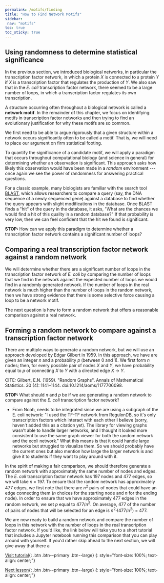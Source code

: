 ```yaml
---
permalink: /motifs/finding
title: "How to Find Network Motifs"
sidebar:
 nav: "motifs"
toc: true
toc_sticky: true
---
```


## Using randomness to determine statistical significance

In the previous section, we introduced biological networks, in particular the transcription factor network, in which a protein *X* is connected to a protein *Y* if *X* is a transcription factor that regulates the production of *Y*. We also saw that in the *E. coli* transcription factor network, there seemed to be a large number of loops, in which a transcription factor regulates its own transcription.

A structure occurring often throughout a biological network is called a **network motif**. In the remainder of this chapter, we focus on identifying motifs in transcription factor networks and then trying to find an evolutionary justification for why these motifs are so common.

We first need to be able to argue rigorously that a given structure within a network occurs significantly often to be called a motif. That is, we will need to place our argument on firm statistical footing.

To quantify the significance of a candidate motif, we will apply a paradigm that occurs throughout computational biology (and science in general) for determining whether an observation is significant. This approach asks how likely this observation would have been made in a *random* environment --- once again we see the power of randomness for answering practical questions.

For a classic example, many biologists are familiar with the search tool [BLAST](https://blast.ncbi.nlm.nih.gov/Blast.cgi), which allows researchers to compare a query (say, the DNA sequence of a newly sequenced gene) against a database to find whether the query appears with slight modifications in the database. Once BLAST finds a "hit" of the query in the database, it asks, "What are the chances we would find a hit of this quality in a random database?" If that probability is very low, then we can feel confident that the hit we found is significant.

**STOP:** How can we apply this paradigm to determine whether a transcription factor network contains a significant number of loops?

## Comparing a real transcription factor network against a random network

We will determine whether there are a significant number of loops in the transcription factor network of *E. coli* by comparing the number of loops that we find in the network against the expected number of loops we would find in a randomly generated network. If the number of loops in the real network is much higher than the number of loops in the random network, then we have strong evidence that there is some selective force causing a loop to be a network motif.

The next question is how to form a random network that offers a reasonable comparison against a real network.

## Forming a random network to compare against a transcription factor network

There are multiple ways to generate a random network, but we will use an approach developed by Edgar Gilbert in 1959. In this approach, we have are given an integer *n* and a probability *p* (between 0 and 1). We first form *n* nodes; then, for every possible pair of nodes *X* and *Y*, we have probability equal to *p* of connecting *X* to *Y* with a directed edge *X* → *Y*.

CITE:  Gilbert, E.N. (1959). "Random Graphs". Annals of Mathematical Statistics. 30 (4): 1141–1144. doi:10.1214/aoms/1177706098.

**STOP:** What should *n* and *p* be if we are generating a random network to compare against the *E. coli* transcription factor network?

* From Noah, needs to be integrated since we are using a subgraph of the E. coli network: "I used the TF-TF network from RegulonDB, so it's only transcription factors which interact with each other I believe (sorry, haven't added this as a citation yet). The library for viewing graphs wasn't able to handle larger networks, and I thought it looked more consistent to use the same graph viewer for both the random network and the ecoli network." What this means is that it could handle large networks but struggled to visualize them. So we should probably have the current ones but also mention how large the larger network is and give it to students if they want to play around with it.

In the spirit of making a fair comparison, we should therefore generate a random network with approximately the same number of nodes and edges. The *E. coli* transcription factor network has 197 nodes and 477 edges, so we will take *n* = 197. To ensure that the random network has approximately 477 edges, we first note that there are *n*<sup>2</sup> pairs of nodes that could have an edge connecting them (*n* choices for the starting node and *n* for the ending node). In order to ensure that we have approximately 477 edges in the random network, we set *p* equal to 477/*n*<sup>2</sup>.  On average, 477 of the number of pairs of nodes that will be selected for an edge is *n*<sup>2</sup>·(477/*n*<sup>2</sup>) = 477.

We are now ready to build a random network and compare the number of loops in this network with the number of loops in the real transcription factor network. If you'd like, the link below will take you to a short tutorial that includes a Jupyter notebook running this comparison that you can play around with yourself. If you'd rather skip ahead to the next section, we will give away that there a

[Visit tutorial](tutorial_loops){: .btn .btn--primary .btn--large}
{: style="font-size: 100%; text-align: center;"}

[Next lesson](nar){: .btn .btn--primary .btn--large}
{: style="font-size: 100%; text-align: center;"}

